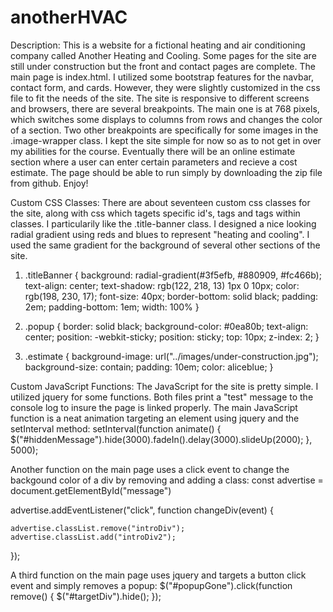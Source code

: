 # anotherHVAC

Description:
This is a website for a fictional heating and air conditioning company called Another Heating and Cooling. 
Some pages for the site are still under construction but the front and contact pages are complete. The main page is index.html. 
I utilized some bootstrap features for the navbar, contact form, and cards. However, they were slightly customized in the css file to fit the needs of the site.  The site is responsive to different screens and browsers, there are several breakpoints. The main one is at 768 pixels, which switches some displays to columns from rows and changes the color of a section. Two other breakpoints are specifically for some images in the .image-wrapper class. I kept the site simple for now so as to not get in over my abilities for the course. Eventually there will be an online estimate section where a user can enter certain parameters and recieve a cost estimate. The page should be able to run simply by downloading the zip file from github. Enjoy!

Custom CSS Classes:
There are about seventeen custom css classes for the site, along with css which tagets specific id's, tags and tags within classes. I particularily like the .title-banner class. I designed a nice looking radial gradient using reds and blues to represent "heating and cooling". I used the same gradient for the background of several other sections of the site.  

1. .titleBanner {
        background: radial-gradient(#3f5efb, #880909, #fc466b);
        text-align: center;
        text-shadow: rgb(122, 218, 13) 1px 0 10px;
        color: rgb(198, 230, 17);
        font-size: 40px;
        border-bottom: solid black;
        padding: 2em;
        padding-bottom: 1em;
        width: 100%
    }
2. .popup {
        border: solid black;
        background-color: #0ea80b;
        text-align: center;
        position: -webkit-sticky;
        position: sticky;
        top: 10px;
        z-index: 2;
    }
    
3. .estimate {
        background-image: url("../images/under-construction.jpg");
        background-size: contain;
        padding: 10em;
        color: aliceblue;
    }    

Custom JavaScript Functions:
The JavaScript for the site is pretty simple. I utilized jquery for some functions. Both files print a "test" message to the console log to insure the page is linked properly. The main JavaScript function is a neat animation targeting an element using jquery and the setInterval method:
setInterval(function animate() {
    $("#hiddenMessage").hide(3000).fadeIn().delay(3000).slideUp(2000);
}, 5000);

Another function on the main page uses a click event to change the backgound color of a div by removing and adding a class:
const advertise = document.getElementById("message")

advertise.addEventListener("click", function changeDiv(event) {


    advertise.classList.remove("introDiv");
    advertise.classList.add("introDiv2");


});

A third function on the main page uses jquery and targets a button click event and simply removes a popup:
$("#popupGone").click(function remove() {
    $("#targetDiv").hide();
});

